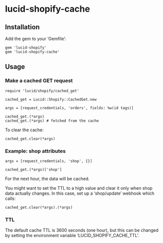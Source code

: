 lucid-shopify-cache
===================

Installation
------------

Add the gem to your ‘Gemfile’:

    gem 'lucid-shopify'
    gem 'lucid-shopify-cache'


Usage
-----

### Make a cached GET request

    require 'lucid/shopify/cached_get'

    cached_get = Lucid::Shopify::CachedGet.new
    
    args = [request_credentials, 'orders', fields: %w(id tags)]
    
    cached_get.(*args)
    cached_get.(*args) # fetched from the cache

To clear the cache:

    cached_get.clear(*args)


### Example: shop attributes

    args = [request_credentials, 'shop', {}]

    cached_get.(*args)['shop']

For the next hour, the data will be cached.

You might want to set the TTL to a high value and clear it only when shop data
actually changes. In this case, set up a ‘shop/update’ webhook which calls:

    cached_get.clear(*args).(*args)


### TTL

The default cache TTL is 3600 seconds (one hour), but this can be changed by
setting the environment variable ‘LUCID_SHOPIFY_CACHE_TTL’.
